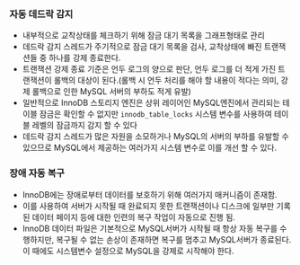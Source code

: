 ### 자동 데드락 감지
- 내부적으로 교착상태를 체크하기 위해 잠금 대기 목록을 그래프형태로 관리
- 데드락 감지 스레드가 주기적으로 잠금 대기 목록을 검사, 교착상태에 빠진 트랜잭션들 중 하나를 강제 종료한다.
- 트랜잭션 강제 종료 기준은 언두 로그의 양으로 판단, 언두 로그를 더 적게 가진 트랜잭션이 롤백의 대상이 된다.(롤백 시 언두 처리를 해야 할 내용이 적다는 의미, 강제 롤백으로 인한 MySQL 서버의 부하도 적게 유발)
- 일반적으로 InnoDB 스토리지 엔진은 상위 레이어인 MySQL엔진에서 관리되는 테이블 잠금은 확인할 수 없지만 `innodb_table_locks` 시스템 변수를 사용하여 테이블 레벨의 잠금까지 감지 할 수 있다
- 데드락 감지 스레드가 많은 자원을 소모하거나 MySQL의 서버의 부하를 유발할 수 있으므로 MySQL에서 제공하는 여러가지 시스템 변수로 이를 개선 할 수 있다.

### 장애 자동 복구
- InnoDB에는 장애로부터 데이터를 보호하기 위해 여러가지 매커니즘이 존재함.
- 이를 사용하여 서버가 시작될 때 완료되지 못한 트랜잭션이나 디스크에 일부만 기록된 데이터 페이지 등에 대한 인련의 복구 작업이 자동으로 진행 됨.
- InnoDB 데이터 파일은 기본적으로 MySQL서버가 시작될 때 항상 자동 복구를 수행하지만, 복구될 수 없는 손상이 존재하면 복구를 멈추고 MySQL서버가 종료된다. 이 때에도 시스템변수 설정으로 MySQL을 강제로 시작해야 한다.
